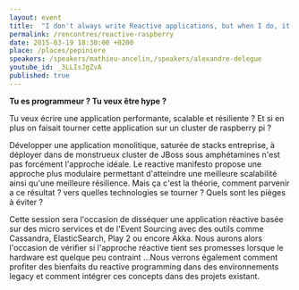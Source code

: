 ```yaml
---
layout: event
title:  "I don't always write Reactive applications, but when I do, it runs on Raspberry Pi"
permalink: /rencontres/reactive-raspberry
date: 2015-03-19 18:30:00 +0200
place: /places/pepiniere
speakers: /speakers/mathieu-ancelin,/speakers/alexandre-delegue
youtube_id: _3LLIsJgZvA
published: true
---
```


**Tu es programmeur ? Tu veux être hype ?**

Tu veux écrire une application performante, scalable et résiliente ?
Et si en plus on faisait tourner cette application sur un cluster de raspberry pi ?

Développer une application monolitique, saturée de stacks entreprise, à déployer dans de monstrueux cluster de JBoss sous amphétamines n'est pas forcément l'approche idéale. Le reactive manifesto propose une approche plus modulaire permettant d'atteindre une meilleure scalabilité ainsi qu'une meilleure résilience. Mais ça c'est la théorie, comment parvenir a ce résultat ? vers quelles technologies se tourner ? Quels sont les pièges à éviter ?

Cette session sera l'occasion de disséquer une application réactive basée sur des micro services et de l'Event Sourcing avec des outils comme Cassandra, ElasticSearch, Play 2 ou encore Akka. Nous aurons alors l'occasion de vérifier si l'approche réactive tient ses promesses lorsque le hardware est quelque peu contraint ...​Nous verrons également comment profiter des bienfaits du reactive programming dans des environnements legacy et comment intégrer ces concepts dans des projets existant.
